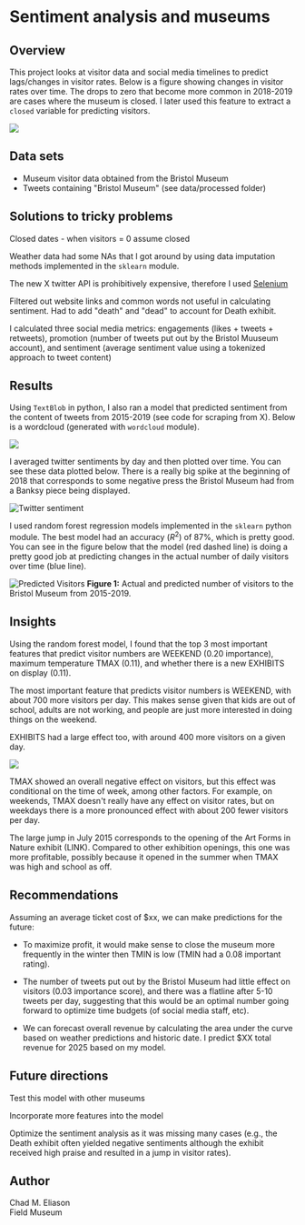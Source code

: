 # Sentiment analysis and museums

## Overview

This project looks at visitor data and social media timelines to predict lags/changes in visitor rates. Below is a figure showing changes in visitor rates over time. The drops to zero that become more common in 2018-2019 are cases where the museum is closed. I later used this feature to extract a ``closed`` variable for predicting visitors.

![](figs/visitors_bristol.png)

## Data sets

- Museum visitor data obtained from the Bristol Museum [](https://opendata.bristol.gov.uk)
- Tweets containing "Bristol Museum" (see data/processed folder)

## Solutions to tricky problems

Closed dates - when visitors = 0 assume closed

Weather data had some NAs that I got around by using data imputation methods implemented in the `sklearn` module.

The new X twitter API is prohibitively expensive, therefore I used [Selenium](https://github.com/godkingjay/selenium-twitter-scraper)

Filtered out website links and common words not useful in calculating sentiment. Had to add "death" and "dead" to account for Death exhibit. 

I calculated three social media metrics: engagements (likes + tweets + retweets), promotion (number of tweets put out by the Bristol Muuseum account), and sentiment (average sentiment value using a tokenized approach to tweet content)

## Results

Using `TextBlob` in python, I also ran a model that predicted sentiment from the content of tweets from 2015-2019 (see code for scraping from X). Below is a wordcloud (generated with `wordcloud` module).

![](figs/wordcloud.png)

I averaged twitter sentiments by day and then plotted over time. You can see these data plotted below. There is a really big spike at the beginning of 2018 that corresponds to some negative press the Bristol Museum had from a Banksy piece being displayed.

![Twitter sentiment](figs/timeline_sentiment_bristol.png)

I used random forest regression models implemented in the `sklearn` python module. The best model had an accuracy ($R^2$) of 87%, which is pretty good. You can see in the figure below that the model (red dashed line) is doing a pretty good job at predicting changes in the actual number of daily visitors over time (blue line).

![Predicted Visitors](figs/visitors_predicted.png)
**Figure 1:** Actual and predicted number of visitors to the Bristol Museum from 2015-2019.

## Insights

Using the random forest model, I found that the top 3 most important features that predict visitor numbers are WEEKEND (0.20 importance), maximum temperature TMAX (0.11), and whether there is a new EXHIBITS on display (0.11).

The most important feature that predicts visitor numbers is WEEKEND, with about 700 more visitors per day. This makes sense given that kids are out of school, adults are not working, and people are just more interested in doing things on the weekend.

EXHIBITS had a large effect too, with around 400 more visitors on a given day.

![](figs/pdp_weekend.png)

TMAX showed an overall negative effect on visitors, but this effect was conditional on the time of week, among other factors. For example, on weekends, TMAX doesn't really have any effect on visitor rates, but on weekdays there is a more pronounced effect with about 200 fewer visitors per day.

The large jump in July 2015 corresponds to the opening of the Art Forms in Nature exhibit (LINK). Compared to other exhibition openings, this one was more profitable, possibly because it opened in the summer when TMAX was high and school as off.

<!-- ![](figs/pdp_weekend_tmax.png) -->

## Recommendations

Assuming an average ticket cost of $xx, we can make predictions for the future:

- To maximize profit, it would make sense to close the museum more frequently in the winter then TMIN is low (TMIN had a 0.08 important rating).

- The number of tweets put out by the Bristol Museum had little effect on visitors (0.03 importance score), and there was a flatline after 5-10 tweets per day, suggesting that this would be an optimal number going forward to optimize time budgets (of social media staff, etc).

- We can forecast overall revenue by calculating the area under the curve based on weather predictions and historic date. I predict $XX total revenue for 2025 based on my model.

## Future directions

Test this model with other museums

Incorporate more features into the model

Optimize the sentiment analysis as it was missing many cases (e.g., the Death exhibit often yielded negative sentiments although the exhibit received high praise and resulted in a jump in visitor rates).

## Author

Chad M. Eliason  
Field Museum
